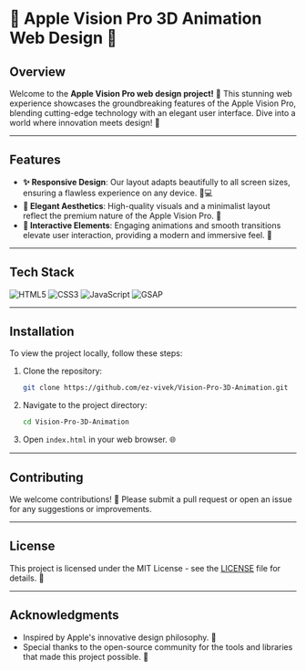 # 🌟 Apple Vision Pro 3D Animation Web Design 🌟

## Overview
Welcome to the **Apple Vision Pro web design project!** 🎉 This stunning web experience showcases the groundbreaking features of the Apple Vision Pro, blending cutting-edge technology with an elegant user interface. Dive into a world where innovation meets design! 🌈

---

## Features
- **✨ Responsive Design**: Our layout adapts beautifully to all screen sizes, ensuring a flawless experience on any device. 📱💻
- **🎨 Elegant Aesthetics**: High-quality visuals and a minimalist layout reflect the premium nature of the Apple Vision Pro. 🌟
- **🚀 Interactive Elements**: Engaging animations and smooth transitions elevate user interaction, providing a modern and immersive feel. 🎊

---

## Tech Stack
![HTML5](https://img.shields.io/badge/HTML5-E34F26?style=flat&logo=html5&logoColor=white) 
![CSS3](https://img.shields.io/badge/CSS3-1572B6?style=flat&logo=css3&logoColor=white) 
![JavaScript](https://img.shields.io/badge/JavaScript-F7DF1E?style=flat&logo=javascript&logoColor=black) 
![GSAP](https://img.shields.io/badge/GSAP-88CCF1?style=flat&logo=greensock&logoColor=black)

---

## Installation
To view the project locally, follow these steps:
1. Clone the repository:
   ```bash
   git clone https://github.com/ez-vivek/Vision-Pro-3D-Animation.git
   ```
2. Navigate to the project directory:
   ```bash
   cd Vision-Pro-3D-Animation
   ```
3. Open `index.html` in your web browser. 🌐

---

## Contributing
We welcome contributions! 🤝 Please submit a pull request or open an issue for any suggestions or improvements.

---

## License
This project is licensed under the MIT License - see the [LICENSE](LICENSE) file for details. 📜

---

## Acknowledgments
- Inspired by Apple's innovative design philosophy. 🍏
- Special thanks to the open-source community for the tools and libraries that made this project possible. 🙌
